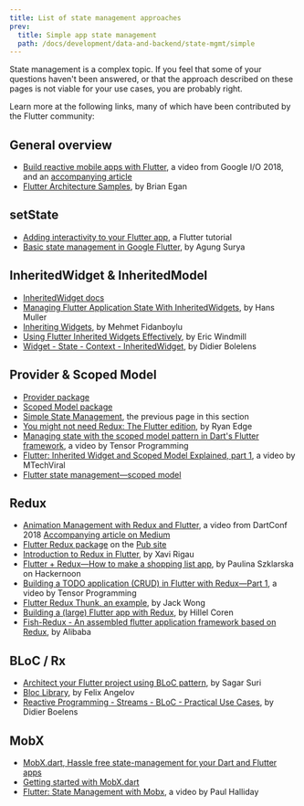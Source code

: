 ```yaml
---
title: List of state management approaches
prev:
  title: Simple app state management
  path: /docs/development/data-and-backend/state-mgmt/simple
---
```


State management is a complex topic. If you feel that some of your questions
haven't been answered, or that the approach described on these pages
is not viable for your use cases, you are probably right.

Learn more at the following links, many of which have been contributed
by the Flutter community:

## General overview

* [Build reactive mobile apps with Flutter](https://www.youtube.com/watch?v=RS36gBEp8OI&feature=youtu.be),
  a video from Google I/O 2018, and an
  [accompanying article]({{site.flutter-medium}}/build-reactive-mobile-apps-in-flutter-companion-article-13950959e381)
* [Flutter Architecture Samples](http://fluttersamples.com/), by Brian Egan

## setState

* [Adding interactivity to your Flutter app](/docs/development/ui/interactive),
  a Flutter tutorial
* [Basic state management in Google Flutter]({{site.medium}}/@agungsurya/basic-state-management-in-google-flutter-6ee73608f96d),
  by Agung Surya

## InheritedWidget &amp; InheritedModel 

* [InheritedWidget docs](https://api.flutter.dev/flutter/widgets/InheritedWidget-class.html)
* [Managing Flutter Application State With InheritedWidgets]({{site.flutter-medium}}/managing-flutter-application-state-with-inheritedwidgets-1140452befe1),
  by Hans Muller
* [Inheriting Widgets](https://medium.com/@mehmetf_71205/inheriting-widgets-b7ac56dbbeb1),
  by Mehmet Fidanboylu
* [Using Flutter Inherited Widgets
  Effectively](https://ericwindmill.com/articles/inherited_widget/),
  by Eric Windmill
* [Widget - State - Context -
  InheritedWidget](https://www.didierboelens.com/2018/06/widget---state---context---inheritedwidget/),
  by Didier Bolelens

## Provider &amp; Scoped Model

* [Provider package]({{site.pub-pkg}}/provider)
* [Scoped Model package]({{site.pub-pkg}}/scoped_model)
* [Simple State Management]({{site.url}}/docs/development/data-and-backend/state-mgmt/simple),
  the previous page in this section
* [You might not need Redux: The Flutter edition](https://proandroiddev.com/you-might-not-need-redux-the-flutter-edition-9c11eba006d7), by Ryan Edge
* [Managing state with the scoped model pattern in Dart's Flutter
  framework](https://www.youtube.com/watch?v=-MCeWP3rgI0),
  a video by Tensor Programming
* [Flutter: Inherited Widget and Scoped Model Explained,
  part 1](https://www.youtube.com/watch?v=j-27MZwRbFw),
  a video by MTechViral
* [Flutter state management&mdash;scoped
  model](https://www.youtube.com/watch?v=Oql5bU-Uvso)

## Redux

* [Animation Management with Redux and Flutter](https://www.youtube.com/watch?v=9ZkLtr0Fbgk), a video from DartConf 2018 [Accompanying article on Medium]({{site.flutter-medium}}/animation-management-with-flutter-and-flux-redux-94729e6585fa)
* [Flutter Redux package]({{site.pub-pkg}}/flutter_redux) on the [Pub site]({{site.pub}})
* [Introduction to Redux in Flutter](https://blog.novoda.com/introduction-to-redux-in-flutter/), by Xavi Rigau
* [Flutter + Redux&mdash;How to make a shopping list app](https://hackernoon.com/flutter-redux-how-to-make-shopping-list-app-1cd315e79b65),
  by Paulina Szklarska on Hackernoon
* [Building a TODO application (CRUD) in Flutter with Redux&mdash;Part 1](https://www.youtube.com/watch?v=Wj216eSBBWs),
  a video by Tensor Programming
* [Flutter Redux Thunk, an example]({{site.medium}}/flutterpub/flutter-redux-thunk-27c2f2b80a3b),
  by Jack Wong
* [Building a (large) Flutter app with Redux](https://hillelcoren.com/2018/06/01/building-a-large-flutter-app-with-redux/),
  by Hillel Coren
* [Fish-Redux - An assembled flutter application framework based on Redux](https://github.com/alibaba/fish-redux/),
  by Alibaba

## BLoC / Rx

* [Architect your Flutter project using BLoC pattern]({{site.medium}}/flutterpub/architecting-your-flutter-project-bd04e144a8f1),
  by Sagar Suri
* [Bloc Library](https://felangel.github.io/bloc), by Felix Angelov
* [Reactive Programming - Streams - BLoC - Practical Use Cases](https://www.didierboelens.com/2018/12/reactive-programming---streams---bloc---practical-use-cases), by Didier Boelens

## MobX

* [MobX.dart, Hassle free state-management for your Dart and Flutter apps](https://github.com/mobxjs/mobx.dart)
* [Getting started with MobX.dart](https://mobx.pub/getting-started)
* [Flutter: State Management with Mobx](https://www.youtube.com/watch?v=p-MUBLOEkCs), a video by Paul Halliday
